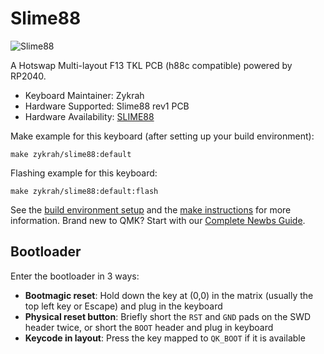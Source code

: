 # Slime88

![Slime88](https://i.imgur.com/DYNJZFHh.png)

A Hotswap Multi-layout F13 TKL PCB (h88c compatible) powered by RP2040.

* Keyboard Maintainer: Zykrah
* Hardware Supported: Slime88 rev1 PCB
* Hardware Availability: [SLIME88](https://github.com/zykrah/slime88)

Make example for this keyboard (after setting up your build environment):

    make zykrah/slime88:default

Flashing example for this keyboard:

    make zykrah/slime88:default:flash

See the [build environment setup](https://docs.qmk.fm/#/getting_started_build_tools) and the [make instructions](https://docs.qmk.fm/#/getting_started_make_guide) for more information. Brand new to QMK? Start with our [Complete Newbs Guide](https://docs.qmk.fm/#/newbs).

## Bootloader

Enter the bootloader in 3 ways:

* **Bootmagic reset**: Hold down the key at (0,0) in the matrix (usually the top left key or Escape) and plug in the keyboard
* **Physical reset button**: Briefly short the `RST` and `GND` pads on the SWD header twice, or short the `BOOT` header and plug in keyboard
* **Keycode in layout**: Press the key mapped to `QK_BOOT` if it is available
